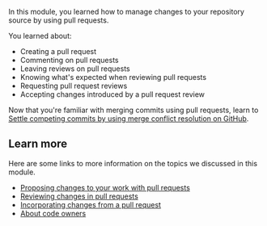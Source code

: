 In this module, you learned how to manage changes to your repository source by using pull requests.

You learned about:

- Creating a pull request
- Commenting on pull requests
- Leaving reviews on pull requests
- Knowing what's expected when reviewing pull requests
- Requesting pull request reviews
- Accepting changes introduced by a pull request review

Now that you're familiar with merging commits using pull requests, learn to [Settle competing commits by using merge conflict resolution on GitHub](/learn/modules/resolve-merge-conflicts-github/).

## Learn more

Here are some links to more information on the topics we discussed in this module.

- [Proposing changes to your work with pull requests](https://help.github.com/en/github/collaborating-with-issues-and-pull-requests/proposing-changes-to-your-work-with-pull-requests?azure-portal=true)
- [Reviewing changes in pull requests](https://help.github.com/en/github/collaborating-with-issues-and-pull-requests/reviewing-changes-in-pull-requests?azure-portal=true)
- [Incorporating changes from a pull request](https://help.github.com/en/github/collaborating-with-issues-and-pull-requests/incorporating-changes-from-a-pull-request?azure-portal=true)
- [About code owners](https://help.github.com/en/github/creating-cloning-and-archiving-repositories/about-code-owners?azure-portal=true)
